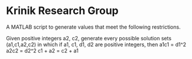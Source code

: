 # Krinik Research Group
 
A MATLAB script to generate values that meet the following restrictions.

Given positive integers a2, c2, generate every possible solution sets (a1,c1,a2,c2) in which
if a1, c1, d1, d2 are positive integers, then
a1c1 = d1^2
a2c2 = d2^2
c1 + a2 = c2 + a1